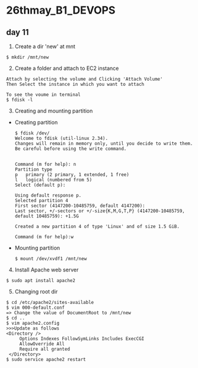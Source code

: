 # 26thmay_B1_DEVOPS

## day 11
1. Create a dir 'new' at mnt

```
$ mkdir /mnt/new
```
2. Create a folder and attach to EC2 instance

```
Attach by selecting the volume and Clicking 'Attach Volume'
Then Select the instance in which you want to attach

To see the voume in terminal
$ fdisk -l
```
3. Creating and mounting partition
  - Creating partition
    ```
    $ fdisk /dev/
    Welcome to fdisk (util-linux 2.34).
    Changes will remain in memory only, until you decide to write them.
    Be careful before using the write command.


    Command (m for help): n
    Partition type
    p   primary (2 primary, 1 extended, 1 free)
    l   logical (numbered from 5)
    Select (default p):

    Using default response p.
    Selected partition 4
    First sector (4147200-10485759, default 4147200):
    Last sector, +/-sectors or +/-size{K,M,G,T,P} (4147200-10485759, default 10485759): +1.5G

    Created a new partition 4 of type 'Linux' and of size 1.5 GiB.

    Command (m for help):w
    ```
  - Mounting partition
    ```
    $ mount /dev/xvdf1 /mnt/new
    ```
4. Install Apache web server
```
$ sudo apt install apache2
```
5. Changing root dir
```
$ cd /etc/apache2/sites-available
$ vim 000-default.conf
=> Change the value of DocumentRoot to /mnt/new
$ cd ..
$ vim apache2.config
>>>Update as follows
<Directory />
     Options Indexes FollowSymLinks Includes ExecCGI
     AllowOverride All
     Require all granted
 </Directory>
$ sudo service apache2 restart
```
